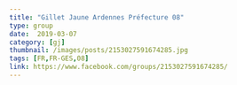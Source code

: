 ```yaml
---
title: "Gillet Jaune Ardennes Préfecture 08"
type: group
date:  2019-03-07
category: [gj]
thumbnail: /images/posts/2153027591674285.jpg
tags: [FR,FR-GES,08]
link: https://www.facebook.com/groups/2153027591674285/
---
```

